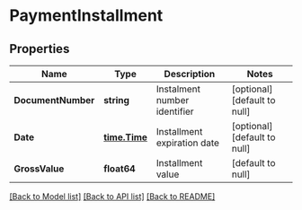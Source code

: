 # PaymentInstallment

## Properties
Name | Type | Description | Notes
------------ | ------------- | ------------- | -------------
**DocumentNumber** | **string** | Instalment number identifier | [optional] [default to null]
**Date** | [**time.Time**](time.Time.md) | Installment expiration date | [optional] [default to null]
**GrossValue** | **float64** | Installment value | [default to null]

[[Back to Model list]](../README.md#documentation-for-models) [[Back to API list]](../README.md#documentation-for-api-endpoints) [[Back to README]](../README.md)


